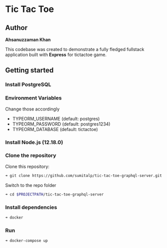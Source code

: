 Tic Tac Toe
=================

## Author
__Ahsanuzzaman Khan__

This codebase was created to demonstrate a fully fledged fullstack application built with **Express** for tictactoe game.

## Getting started

### Install PostgreSQL

### Environment Variables
Change those accordingly
- TYPEORM_USERNAME (default: postgres)
- TYPEORM_PASSWORD (default: postgres1234)
- TYPEORM_DATABASE (default: tictactoe)

### Install Node.js (12.18.0)


### Clone the repository

Clone this repository:

```bash
➜ git clone https://github.com/sumitalp/tic-tac-toe-graphql-server.git
```

Switch to the repo folder

```bash
➜ cd $PROJECTPATH/tic-tac-toe-graphql-server
```

### Install dependencies

```bash
➜ docker
```

### Run

```bash
➜ docker-compose up
```
